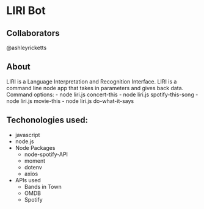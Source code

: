 # LIRI Bot

## Collaborators
@ashleyricketts

## About
 LIRI is a Language Interpretation and Recognition Interface. LIRI is a command line node app that takes in parameters and gives back data. Command options:
    - node liri.js concert-this <artist>
    - node liri.js spotify-this-song <song title>
    - node liri.js movie-this <movie>
    - node liri.js do-what-it-says 



## Techonologies used: 
- javascript
- node.js
- Node Packages
    - node-spotify-API
    - moment
    - dotenv
    - axios
- APIs used
    - Bands in Town
    - OMDB
    - Spotify